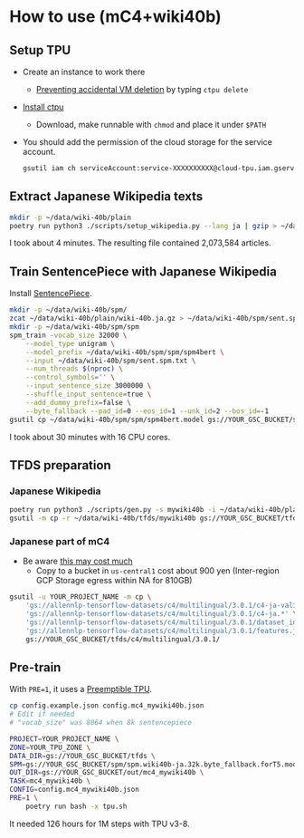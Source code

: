
# How to use (mC4+wiki40b)

## Setup TPU

- Create an instance to work there
    - [Preventing accidental VM deletion](https://cloud.google.com/compute/docs/instances/preventing-accidental-vm-deletion) by typing ``ctpu delete``
- [Install ctpu](https://github.com/tensorflow/tpu/tree/master/tools/ctpu#local-machine)
    - Download, make runnable with ``chmod`` and place it under ``$PATH``
- You should add the permission of the cloud storage for the service account.

    ```bash
    gsutil iam ch serviceAccount:service-XXXXXXXXXX@cloud-tpu.iam.gserviceaccount.com:roles/storage.objectAdmin gs://YOUR_GSC_BUCKET
    ```

## Extract Japanese Wikipedia texts

```bash
mkdir -p ~/data/wiki-40b/plain
poetry run python3 ./scripts/setup_wikipedia.py --lang ja | gzip > ~/data/wiki-40b/plain/wiki-40b.ja.gz
```

I took about 4 minutes.
The resulting file contained 2,073,584 articles.

## Train SentencePiece with Japanese Wikipedia

Install [SentencePiece](https://github.com/google/sentencepiece).

```bash
mkdir -p ~/data/wiki-40b/spm/
zcat ~/data/wiki-40b/plain/wiki-40b.ja.gz > ~/data/wiki-40b/spm/sent.spm.txt
mkdir -p ~/data/wiki-40b/spm/spm
spm_train -vocab_size 32000 \
    --model_type unigram \
    --model_prefix ~/data/wiki-40b/spm/spm/spm4bert \
    --input ~/data/wiki-40b/spm/sent.spm.txt \
    --num_threads $(nproc) \
    --control_symbols='' \
    --input_sentence_size 3000000 \
    --shuffle_input_sentence=true \
    --add_dummy_prefix=false \
    --byte_fallback --pad_id=0 --eos_id=1 --unk_id=2 --bos_id=-1
gsutil cp ~/data/wiki-40b/spm/spm/spm4bert.model gs://YOUR_GSC_BUCKET/spm/spm.wiki40b-ja.32k.byte_fallback.forT5.model
```

I took about 30 minutes with 16 CPU cores.

## TFDS preparation

### Japanese Wikipedia

```bash
poetry run python3 ./scripts/gen.py -s mywiki40b -i ~/data/wiki-40b/plain/ -o ~/data/wiki-40b/tfds/
gsutil -m cp -r ~/data/wiki-40b/tfds/mywiki40b gs://YOUR_GSC_BUCKET/tfds/mywiki40b
```

### Japanese part of mC4

- Be aware [this may cost much](https://github.com/allenai/allennlp/discussions/5056)
    - Copy to a bucket in ``us-central1`` cost about 900 yen (Inter-region GCP Storage egress within NA for 810GB)

```bash
gsutil -u YOUR_PROJECT_NAME -m cp \
    'gs://allennlp-tensorflow-datasets/c4/multilingual/3.0.1/c4-ja-validation.*' \
    'gs://allennlp-tensorflow-datasets/c4/multilingual/3.0.1/c4-ja.*' \
    'gs://allennlp-tensorflow-datasets/c4/multilingual/3.0.1/dataset_info.json' \
    'gs://allennlp-tensorflow-datasets/c4/multilingual/3.0.1/features.json'\
    gs://YOUR_GSC_BUCKET/tfds/c4/multilingual/3.0.1/
```

## Pre-train

With ``PRE=1``, it uses a [Preemptible TPU](https://cloud.google.com/tpu/docs/preemptible).

```bash
cp config.example.json config.mc4_mywiki40b.json
# Edit if needed
# "vocab_size" was 8064 when 8k sentencepiece

PROJECT=YOUR_PROJECT_NAME \
ZONE=YOUR_TPU_ZONE \
DATA_DIR=gs://YOUR_GSC_BUCKET/tfds \
SPM=gs://YOUR_GSC_BUCKET/spm/spm.wiki40b-ja.32k.byte_fallback.forT5.model \
OUT_DIR=gs://YOUR_GSC_BUCKET/out/mc4_mywiki40b \
TASK=mc4_mywiki40b \
CONFIG=config.mc4_mywiki40b.json
PRE=1 \
    poetry run bash -x tpu.sh
```

It needed 126 hours for 1M steps with TPU v3-8.
